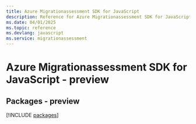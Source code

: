```yaml
---
title: Azure Migrationassessment SDK for JavaScript
description: Reference for Azure Migrationassessment SDK for JavaScript
ms.date: 04/01/2025
ms.topic: reference
ms.devlang: javascript
ms.service: migrationassessment
---
```

# Azure Migrationassessment SDK for JavaScript - preview
## Packages - preview
[!INCLUDE [packages](migrationassessment-index.md)]